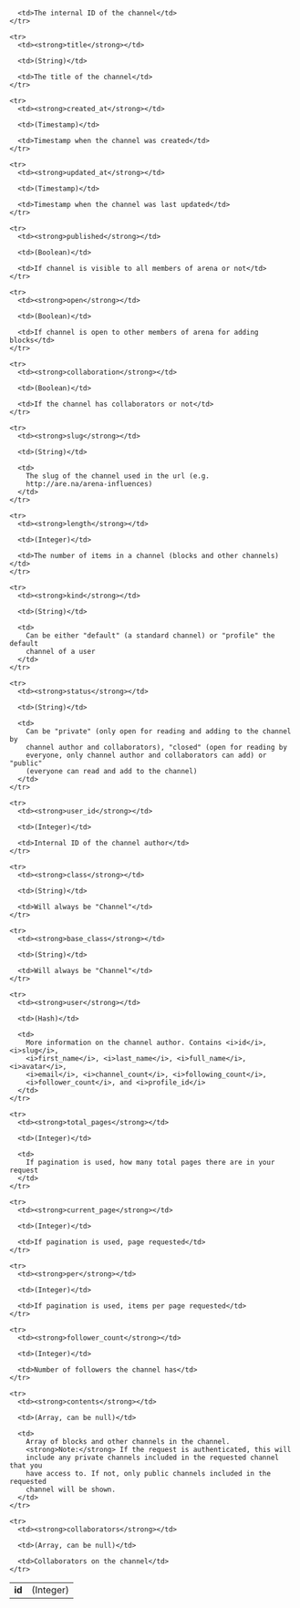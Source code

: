 <table>
  <tbody>
    <tr>
      <td><strong>id</strong></td>
      <td>(Integer)</td>

      <td>The internal ID of the channel</td>
    </tr>

    <tr>
      <td><strong>title</strong></td>

      <td>(String)</td>

      <td>The title of the channel</td>
    </tr>

    <tr>
      <td><strong>created_at</strong></td>

      <td>(Timestamp)</td>

      <td>Timestamp when the channel was created</td>
    </tr>

    <tr>
      <td><strong>updated_at</strong></td>

      <td>(Timestamp)</td>

      <td>Timestamp when the channel was last updated</td>
    </tr>

    <tr>
      <td><strong>published</strong></td>

      <td>(Boolean)</td>

      <td>If channel is visible to all members of arena or not</td>
    </tr>

    <tr>
      <td><strong>open</strong></td>

      <td>(Boolean)</td>

      <td>If channel is open to other members of arena for adding blocks</td>
    </tr>

    <tr>
      <td><strong>collaboration</strong></td>

      <td>(Boolean)</td>

      <td>If the channel has collaborators or not</td>
    </tr>

    <tr>
      <td><strong>slug</strong></td>

      <td>(String)</td>

      <td>
        The slug of the channel used in the url (e.g.
        http://are.na/arena-influences)
      </td>
    </tr>

    <tr>
      <td><strong>length</strong></td>

      <td>(Integer)</td>

      <td>The number of items in a channel (blocks and other channels)</td>
    </tr>

    <tr>
      <td><strong>kind</strong></td>

      <td>(String)</td>

      <td>
        Can be either "default" (a standard channel) or "profile" the default
        channel of a user
      </td>
    </tr>

    <tr>
      <td><strong>status</strong></td>

      <td>(String)</td>

      <td>
        Can be "private" (only open for reading and adding to the channel by
        channel author and collaborators), "closed" (open for reading by
        everyone, only channel author and collaborators can add) or "public"
        (everyone can read and add to the channel)
      </td>
    </tr>

    <tr>
      <td><strong>user_id</strong></td>

      <td>(Integer)</td>

      <td>Internal ID of the channel author</td>
    </tr>

    <tr>
      <td><strong>class</strong></td>

      <td>(String)</td>

      <td>Will always be "Channel"</td>
    </tr>

    <tr>
      <td><strong>base_class</strong></td>

      <td>(String)</td>

      <td>Will always be "Channel"</td>
    </tr>

    <tr>
      <td><strong>user</strong></td>

      <td>(Hash)</td>

      <td>
        More information on the channel author. Contains <i>id</i>, <i>slug</i>,
        <i>first_name</i>, <i>last_name</i>, <i>full_name</i>, <i>avatar</i>,
        <i>email</i>, <i>channel_count</i>, <i>following_count</i>,
        <i>follower_count</i>, and <i>profile_id</i>
      </td>
    </tr>

    <tr>
      <td><strong>total_pages</strong></td>

      <td>(Integer)</td>

      <td>
        If pagination is used, how many total pages there are in your request
      </td>
    </tr>

    <tr>
      <td><strong>current_page</strong></td>

      <td>(Integer)</td>

      <td>If pagination is used, page requested</td>
    </tr>

    <tr>
      <td><strong>per</strong></td>

      <td>(Integer)</td>

      <td>If pagination is used, items per page requested</td>
    </tr>

    <tr>
      <td><strong>follower_count</strong></td>

      <td>(Integer)</td>

      <td>Number of followers the channel has</td>
    </tr>

    <tr>
      <td><strong>contents</strong></td>

      <td>(Array, can be null)</td>

      <td>
        Array of blocks and other channels in the channel.
        <strong>Note:</strong> If the request is authenticated, this will
        include any private channels included in the requested channel that you
        have access to. If not, only public channels included in the requested
        channel will be shown.
      </td>
    </tr>

    <tr>
      <td><strong>collaborators</strong></td>

      <td>(Array, can be null)</td>

      <td>Collaborators on the channel</td>
    </tr>
  </tbody>
</table>
